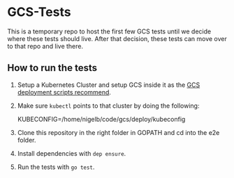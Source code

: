 # GCS-Tests

This is a temporary repo to host the first few GCS tests until we decide where
these tests should live. After that decision, these tests can move over to that
repo and live there.

## How to run the tests
1. Setup a Kubernetes Cluster and setup GCS inside it as the [GCS deployment
   scripts recommend][1].
2. Make sure `kubectl` points to that cluster by doing the following:

    KUBECONFIG=/home/nigelb/code/gcs/deploy/kubeconfig

3. Clone this repository in the right folder in GOPATH and cd into the e2e
   folder.
4. Install dependencies with `dep ensure`.
4. Run the tests with `go test`.


[1]: https://github.com/gluster/gcs/tree/master/deploy
